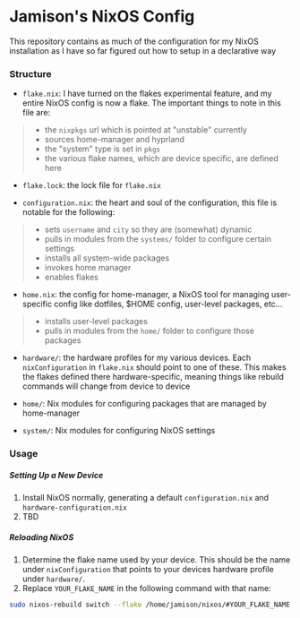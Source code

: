 # Jamison's NixOS Config

This repository contains as much of the configuration for my NixOS installation as I have so far
figured out how to setup in a declarative way

### Structure

- `flake.nix`: I have turned on the flakes experimental feature, and my entire NixOS config is now a flake. The important things to note in this file are:
> - the `nixpkgs` url which is pointed at "unstable" currently
> - sources home-manager and hyprland
> - the "system" type is set in `pkgs`
> - the various flake names, which are device specific, are defined here

- `flake.lock`: the lock file for `flake.nix`

- `configuration.nix`: the heart and soul of the configuration, this file is notable for the following:
> - sets `username` and `city` so they are (somewhat) dynamic
> - pulls in modules from the `systems/` folder to configure certain settings
> - installs all system-wide packages
> - invokes home manager
> - enables flakes

- `home.nix`: the config for home-manager, a NixOS tool for managing user-specific config like
dotfiles, $HOME config, user-level packages, etc...
> - installs user-level packages
> - pulls in modules from the `home/` folder to configure those packages

- `hardware/`: the hardware profiles for my various devices. Each `nixConfiguration` in
`flake.nix` should point to one of these. This makes the flakes defined there 
hardware-specific, meaning things like rebuild commands will change from device to device

- `home/`: Nix modules for configuring packages that are managed by home-manager

- `system/`: Nix modules for configuring NixOS settings

### Usage

##### Setting Up a New Device

1. Install NixOS normally, generating a default `configuration.nix` and `hardware-configuration.nix`
1. TBD

##### Reloading NixOS

1. Determine the flake name used by your device. This should be the name under `nixConfiguration`
that points to your devices hardware profile under `hardware/`.
1. Replace `YOUR_FLAKE_NAME` in the following command with that name:

```bash
sudo nixos-rebuild switch --flake /home/jamison/nixos/#YOUR_FLAKE_NAME
```
